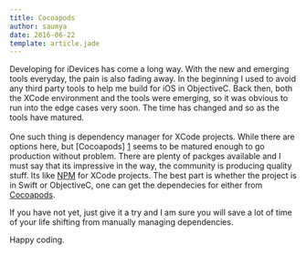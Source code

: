 ```yaml
---
title: Cocoapods
author: saumya
date: 2016-06-22
template: article.jade
---
```

Developing for iDevices has come a long way. With the new and emerging tools everyday, the pain is also fading away. In the beginning I used to avoid any third party tools to help me build for iOS in ObjectiveC. Back then, both the XCode environment and the tools were emerging, so it was obvious to run into the edge cases very soon. The time has changed and so as the tools have matured.          
<span class="more"></span>	
One such thing is dependency manager for XCode projects. While there are options here, but [Cocoapods] [1] seems to be matured enough to go production without problem. There are plenty of packges available and I must say that its impressive in the way, the community is producing quality stuff. Its like [NPM][2] for XCode projects. The best part is whether the project is in Swift or ObjectiveC, one can get the dependecies for either from [Cocoapods][1].          

If you have not yet, just give it a try and I am sure you will save a lot of time of your life shifting from manually managing dependencies.          


Happy coding.












[1]: https://cocoapods.org/
[2]: https://www.npmjs.com/














